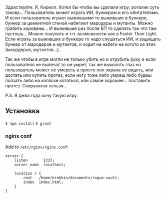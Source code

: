 Здраствуйте. Я, Кирилл. Хотел бы чтобы вы сделали игру, рогалик суть такова... Пользователь может играть ИИ, бункером и его обитателями. И если пользователь играет выжившими то выжившие в бункере, бункер за цементной стеной набигают мародеры и мутанты. Можно грабить корованы... И выжившие раз после БП то сделать так что там пустошь... Можно покупать и т.п. возможности как в Faster Than Light. Если играть за выживших в бункере то надо слушаться ИИ, и защищать бункер от мародеров и мутантов, и ходит на набеги на когото из этих (маордеров, мутантов...).

Так же чтобы в игре могли не только убить но и отрубить руку и если пользователя не вылечат то он умрет, так же выколоть глаз но пользователь может не умереть а просто пол экрана не видеть, или достать или купить протез, если ногу тоже либо умреш либо будеш ползать либо на коляске котаться, или самое хорошее... поставить протез. Сохранятся нельзя...

P.S. Я джва года хочу такую игру.

## Установка

`$ npm install`
`$ grunt`

### nginx conf

Add to `/etc/nginx/nginx.conf`:

    server {
        listen       1337;
        server_name  localhost;

        location / {
            root   /home/erokhin/documents/rogue-vault;
            index  index.html;
        }
    }
